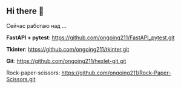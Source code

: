 ## Hi there 👋

Сейчас работаю над ...

**FastAPI + pytest**: https://github.com/ongoing211/FastAPI_pytest.git

**Tkinter**: https://github.com/ongoing211/tkinter.git

**Git**: https://github.com/ongoing211/hexlet-git.git

Rock-paper-scissors: https://github.com/ongoing211/Rock-Paper-Scissors.git

